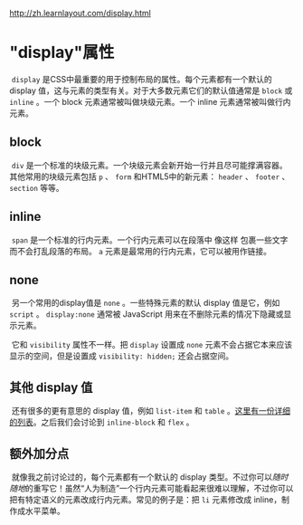 http://zh.learnlayout.com/display.html



# "display"属性

​    `display` 是CSS中最重要的用于控制布局的属性。每个元素都有一个默认的 display 值，这与元素的类型有关。对于大多数元素它们的默认值通常是 `block`  或 `inline` 。一个 block 元素通常被叫做块级元素。一个 inline 元素通常被叫做行内元素。 

## block

<div>

​      `div` 是一个标准的块级元素。一个块级元素会新开始一行并且尽可能撑满容器。其他常用的块级元素包括 `p` 、 `form` 和HTML5中的新元素： `header` 、 `footer` 、 `section` 等等。   

</div>

## inline

​      `span` 是一个标准的行内元素。一个行内元素可以在段落中        <span>         像这样       </span>      包裹一些文字而不会打乱段落的布局。 `a` 元素是最常用的行内元素，它可以被用作链接。   

## none

​     另一个常用的display值是 `none` 。一些特殊元素的默认 display 值是它，例如 `script` 。 `display:none` 通常被 JavaScript 用来在不删除元素的情况下隐藏或显示元素。   

​     它和 `visibility` 属性不一样。把 `display` 设置成 `none` 元素不会占据它本来应该显示的空间，但是设置成 `visibility: hidden;` 还会占据空间。   

## 其他 display 值

​     还有很多的更有意思的 display 值，例如 `list-item` 和 `table` 。[这里有一份详细的列表](https://developer.mozilla.org/en-US/docs/CSS/display)。之后我们会讨论到 `inline-block` 和 `flex` 。   

## 额外加分点

​     就像我之前讨论过的，每个元素都有一个默认的 display 类型。不过你可以*随时随地*的重写它！虽然“人为制造”一个行内元素可能看起来很难以理解，不过你可以把有特定语义的元素改成行内元素。常见的例子是：把 `li` 元素修改成 inline，制作成水平菜单。   